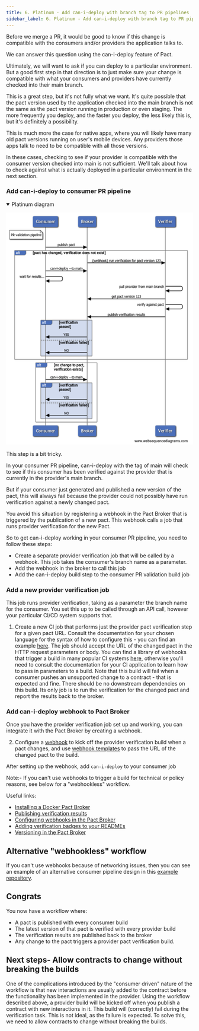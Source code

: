 ```yaml
---
title: 6. Platinum - Add can-i-deploy with branch tag to PR pipelines
sidebar_label: 6. Platinum - Add can-i-deploy with branch tag to PR pipelines
---
```


Before we merge a PR, it would be good to know if this change is compatible with the consumers and/or providers the application talks to.

We can answer this question using the can-i-deploy feature of Pact.

Ultimately, we will want to ask if you can deploy to a particular environment. But a good first step in that direction is to just make sure your change is compatible with what your consumers and providers have currently checked into their main branch.

This is a great step, but it's not fully what we want. It's quite possible that the pact version used by the application checked into the main branch is not the same as the pact version running in production or even staging.  The more frequently you deploy, and the faster you deploy, the less likely this is, but it's definitely a possibility.

This is much more the case for native apps, where you will likely have many old pact versions running on user's mobile devices. Any providers those apps talk to need to be compatible with all those versions.

In these cases, checking to see if your provider is compatible with the consumer version checked into main is not sufficient. We'll talk about how to check against what is actually deployed in a particular environment in the next section.

### Add can-i-deploy to consumer PR pipeline

<details open>
  <summary>Platinum diagram</summary>

![Platinum level diagram](images/platinum.png)
</details>

This step is a bit tricky.

In your consumer PR pipeline, can-i-deploy with the tag of main will check to see if this consumer has been 
verified against the provider that is currently in the provider's main  branch.

But if your consumer just generated and published a new version of the pact, this will always fail because the 
provider could not possibly have run verification against a newly changed pact.

You avoid this situation by registering a webhook in the Pact Broker that is triggered by the publication of a 
new pact. This webhook calls a job that runs provider verification for the new Pact.

So to get can-i-deploy working in your consumer PR pipeline, you need to follow these steps:

- Create a separate provider verification job that will be called by a webhook. This job takes the consumer's branch name as a parameter.
- Add the webhook in the broker to call this job
- Add the can-i-deploy build step to the consumer PR validation build job

### Add a new provider verification job
This job runs provider verification, taking as a parameter the branch name for the consumer.  You set this up to be 
called through an API call, however your particular CI/CD system supports that.

1. Create a new CI job that performs just the provider pact verification step for a given pact URL. Consult the documentation for your chosen language for the syntax of how to configure this - you can find an example [here](/provider/recommended_configuration#verification-triggered-by-pact-change). The job should accept the URL of the changed pact in the HTTP request parameters or body. You can find a library of webhooks that trigger a build in many popular CI systems [here](/pact_broker/webhooks/template_library/), otherwise you'll need to consult the documentation for your CI application to learn how to pass in parameters to a build. Note that this build will fail when a consumer pushes an unsupported change to a contract - that is expected and fine. There should be no downstream dependencies on this build. Its only job is to run the verification for the changed pact and report the results back to the broker. 

### Add can-i-deploy webhook to Pact Broker
Once you have the provider verification job set up and working, you can integrate it with the Pact Broker by creating a webhook.

2. Configure a [webhook](/pact_broker/webhooks) to kick off the provider verification build when a pact changes, and use [webhook templates](/pact_broker/advanced_topics/api_docs/webhooks#dynamic-variable-substitution) to pass the URL of the changed pact to the build.

After setting up the webhook, add `can-i-deploy` to your consumer job

Note:- If you can't use webhooks to trigger a build for technical or policy reasons, see below for a "webhookless" workflow.

Useful links:

* [Installing a Docker Pact Broker](https://hub.docker.com/r/pactfoundation/pact-broker)
* [Publishing verification results](/pact_broker/advanced_topics/provider_verification_results)
* [Configuring webhooks in the Pact Broker](/pact_broker/webhooks)
* [Adding verification badges to your READMEs](/pact_broker/advanced_topics/provider_verification_badges)
* [Versioning in the Pact Broker](/getting_started/versioning_in_the_pact_broker)

## Alternative "webhookless" workflow

If you can't use webhooks because of networking issues, then you can see an example of an alternative consumer pipeline design in this [example repository](https://github.com/pactflow/example-consumer-webhookless).

## Congrats

You now have a workflow where:

* A pact is published with every consumer build
* The latest version of that pact is verified with every provider build
* The verification results are published back to the broker
* Any change to the pact triggers a provider pact verification build.

## Next steps- Allow contracts to change without breaking the builds

One of the complications introduced by the "consumer driven" nature of the workflow is that new interactions are usually added to the contract before the functionality has been implemented in the provider. Using the workflow described above, a provider build will be kicked off when you publish a contract with new interactions in it. This build will \(correctly\) fail during the verification task. This is not ideal, as the failure is expected. To solve this, we need to allow contracts to change without breaking the builds.
